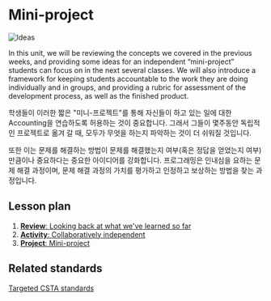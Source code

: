 # Mini-project

![Ideas](/static/courses/csintro/miniproject/problem-solving.png)

In this unit, we will be reviewing the concepts we covered in the previous weeks, and providing some ideas for an independent “mini-project” students can focus on in the next several classes. We will also introduce a framework for keeping students accountable to the work they are doing individually and in groups, and providing a rubric for assessment of the development process, as well as the finished product.

 학생들이 이러한 짧은 "미니-프로젝트"를 통해 자신들이 하고 있는 일에 대한 Accounting을 연습하도록 허용하는 것이 중요합니다. 그래서 그들이 몇주동안 독립적인 프로젝트로 옮겨 갈 때, 모두가 무엇을 하는지 파악하는 것이 더 쉬워질 것입니다.

또한 이는 문제를 해결하는 방법이 문제를 해결했는지 여부(혹은 정답을 얻었는지 여부)만큼이나 중요하다는 중요한 아이디어를 강화합니다. 프로그래밍은 인내심을 요하는 문제 해결 과정이며, 문제 해결 과정의 가치를 평가하고 인정하고 보상하는 방법을 찾는 과정입니다. 

## Lesson plan

1. [**Review**: Looking back at what we've learned so far](/courses/csintro/miniproject/review)
3. [**Activity**: Collaboratively independent](/courses/csintro/miniproject/activity)
4. [**Project**: Mini-project](/courses/csintro/miniproject/project)

## Related standards

[Targeted CSTA standards](/courses/csintro/miniproject/standards)
